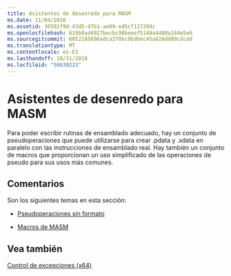 ```yaml
---
title: Asistentes de desenredo para MASM
ms.date: 11/04/2016
ms.assetid: 36591f9d-43d5-47b1-ae09-e45cf127204c
ms.openlocfilehash: 619b0ad4927becbc90beeef514da4480a144e5e6
ms.sourcegitcommit: 6052185696adca270bc9bdbec45a626dd89cdcdd
ms.translationtype: MT
ms.contentlocale: es-ES
ms.lasthandoff: 10/31/2018
ms.locfileid: "50639223"
---
```

# <a name="unwind-helpers-for-masm"></a>Asistentes de desenredo para MASM

Para poder escribir rutinas de ensamblado adecuado, hay un conjunto de pseudoperaciones que puede utilizarse para crear .pdata y .xdata en paralelo con las instrucciones de ensamblado real. Hay también un conjunto de macros que proporcionan un uso simplificado de las operaciones de pseudo para sus usos más comunes.

## <a name="remarks"></a>Comentarios

Son los siguientes temas en esta sección:

- [Pseudoperaciones sin formato](../build/raw-pseudo-operations.md)

- [Macros de MASM](../build/masm-macros.md)

## <a name="see-also"></a>Vea también

[Control de excepciones (x64)](../build/exception-handling-x64.md)
